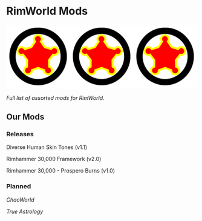 # RimWorld Mods

![204 RimWorld mods logo](https://raw.githubusercontent.com/20-Four-Systems/rimworld-mods/master/images/204rimworld.png)

*Full list of assorted mods for RimWorld.*

## Our Mods

### Releases
Diverse Human Skin Tones (v1.1)

Rimhammer 30,000 Framework (v2.0)

Rimhammer 30,000 - Prospero Burns (v1.0)

### Planned

*ChaoWorld*

*True Astrology*
